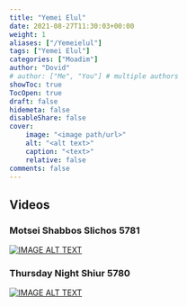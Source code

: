 ```yaml
---
title: "Yemei Elul"
date: 2021-08-27T11:30:03+00:00
weight: 1
aliases: ["/Yemeielul"]
tags: ["Yemei Elul"]
categories: ["Moadim"]
author: "Dovid"
# author: ["Me", "You"] # multiple authors
showToc: true
TocOpen: true
draft: false
hidemeta: false
disableShare: false
cover:
    image: "<image path/url>"
    alt: "<alt text>"
    caption: "<text>"
    relative: false
comments: false
---
```

 ## Videos
 ### Motsei Shabbos Slichos 5781
 [![IMAGE ALT TEXT](http://img.youtube.com/vi/Y9I8iefWdNc/0.jpg)](http://www.youtube.com/watch?v=Y9I8iefWdNc "Video Title")
 ### Thursday Night Shiur 5780
[![IMAGE ALT TEXT](http://img.youtube.com/vi/C5Th2MMjlm0/0.jpg)](http://www.youtube.com/watch?v=C5Th2MMjlm0 "Video Title")
